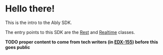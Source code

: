 # Hello there!

This is the intro to the Ably SDK.

The entry points to this SDK are the [Rest](classes/Rest.html) and [Realtime](classes/Realtime.html) classes.

**TODO proper content to come from tech writers (in [EDX-155](https://ably.atlassian.net/browse/EDX-155)) before this goes public**
